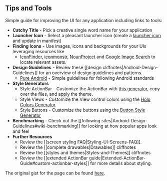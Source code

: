 ## Tips and Tools

Simple guide for improving the UI for any application including links to tools:

* **Catchy Title** - Pick a creative single word name for your application
* **Launcher Icon** - Select a pleasant launcher icon (create a [launcher icon](http://imgur.com/a/8cmLM) and update in manifest)
* **Finding Icons** - Use images, icons and backgrounds for your UIs leveraging resources like 
  * [IconFinder](https://www.iconfinder.com/), [iconmonstr](http://iconmonstr.com/), [NounProject](http://thenounproject.com/) and [Google Image Search](http://www.google.com/imghp) to locate relevant assets.
* **Design Guidelines** - Review these [[design cliffnotes|Android-Design-Guidelines]] for an  overview of design guidelines and patterns.
  * [Pure Android](http://developer.android.com/design/patterns/pure-android.html) - Simple guidelines for following Android standards
* **Style Generators**
  * Style ActionBar - Customize the ActionBar with [this generator](http://jgilfelt.github.io/android-actionbarstylegenerator/), copy over the files, and apply the theme. 
  * Style Views - Customize the View control colors using the [Holo Colors Generator](http://android-holo-colors.com/)
  * Style Buttons - Customize the buttons using the [Button Style Generator](http://angrytools.com/android/button/)
* **Benchmarking** - Check out the [[following sites|Android-Design-Guidelines#wiki-benchmarking]] for looking at how popular apps look and feel
* **Further Resources** 
  * Review the [[screen styling FAQ|Styling-UI-Screens-FAQ]].
  * Review the [[complete drawables|Drawables]] cliffnotes 
  * Review the [[styles and themes|Styles-and-Themes]] cliffnotes
  * Review the [[extended ActionBar guide|Extended-ActionBar-Guide#custom-actionbar-styles]] for more details about styling.

The original gist for the page can be found [here](https://gist.github.com/nesquena/6c567083aec13d868017).